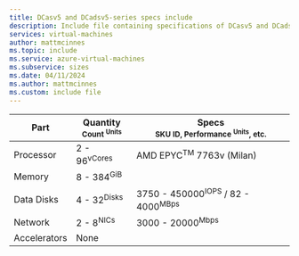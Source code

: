 ```yaml
---
title: DCasv5 and DCadsv5-series specs include
description: Include file containing specifications of DCasv5 and DCadsv5-series VM sizes.
services: virtual-machines
author: mattmcinnes
ms.topic: include
ms.service: azure-virtual-machines
ms.subservice: sizes
ms.date: 04/11/2024
ms.author: mattmcinnes
ms.custom: include file
---
```


| Part | Quantity <br><sup>Count <sup>Units | Specs <br><sup>SKU ID, Performance <sup>Units</sup>, etc.  |
|---|---|---|
| Processor        | 2 - 96<sup>vCores    | AMD EPYC<sup>TM</sup> 7763v (Milan)             |
| Memory           | 8 - 384<sup>GiB      |                                                 |
| Data Disks       | 4 - 32<sup>Disks     | 3750 - 450000<sup>IOPS</sup> / 82 - 4000<sup>MBps  |
| Network          | 2 - 8<sup>NICs       | 3000 - 20000<sup>Mbps                          |
| Accelerators     | None                 |                                                 |